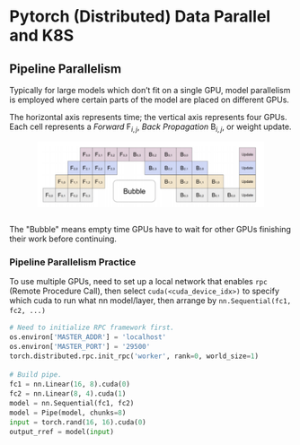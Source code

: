# Pytorch (Distributed) Data Parallel and K8S

## Pipeline Parallelism

Typically for large models which don’t fit on a single GPU, model parallelism is employed where certain parts of the model are placed on different GPUs.

The horizontal axis represents time; the vertical axis represents four GPUs.
Each cell represents a *Forward* $\text{F}_{i,j}$, *Back Propagation* $\text{B}_{i,j}$, or weight update.  
<div style="display: flex; justify-content: center;">
      <img src="imgs/pytorch_pipeline_parall.png" width="80%" height="40%" alt="pytorch_pipeline_parall">
</div>
</br>

The "Bubble" means empty time GPUs have to wait for other GPUs finishing their work before continuing.

### Pipeline Parallelism Practice 

To use multiple GPUs, need to set up a local network that enables `rpc` (Remote Procedure Call), then select `cuda(<cuda_device_idx>)` to specify which cuda to run what nn model/layer, then arrange by `nn.Sequential(fc1, fc2, ...)`

```python
# Need to initialize RPC framework first.
os.environ['MASTER_ADDR'] = 'localhost'
os.environ['MASTER_PORT'] = '29500'
torch.distributed.rpc.init_rpc('worker', rank=0, world_size=1)

# Build pipe.
fc1 = nn.Linear(16, 8).cuda(0)
fc2 = nn.Linear(8, 4).cuda(1)
model = nn.Sequential(fc1, fc2)
model = Pipe(model, chunks=8)
input = torch.rand(16, 16).cuda(0)
output_rref = model(input)
```